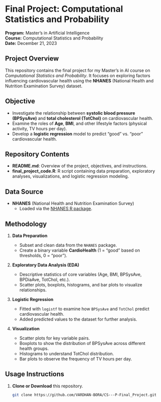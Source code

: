 # Final Project: Computational Statistics and Probability

**Program:** Master’s in Artificial Intelligence  
**Course:** Computational Statistics and Probability  
**Date:** December 21, 2023  

## Project Overview
This repository contains the final project for my Master’s in AI course on *Computational Statistics and Probability*. It focuses on exploring factors influencing cardiovascular health using the **NHANES** (National Health and Nutrition Examination Survey) dataset.

## Objective
- Investigate the relationship between **systolic blood pressure (BPSysAve)** and **total cholesterol (TotChol)** on cardiovascular health.
- Examine the roles of **Age**, **BMI**, and other lifestyle factors (physical activity, TV hours per day).
- Develop a **logistic regression** model to predict “good” vs. “poor” cardiovascular health.

## Repository Contents
- **README.md**: Overview of the project, objectives, and instructions.
- **final_project_code.R**: R script containing data preparation, exploratory analyses, visualizations, and logistic regression modeling.

## Data Source
- **NHANES** (National Health and Nutrition Examination Survey)
  - Loaded via the [NHANES R package](https://cran.r-project.org/web/packages/NHANES/).

## Methodology

1. **Data Preparation**  
   - Subset and clean data from the `NHANES` package.  
   - Create a binary variable **CardioHealth** (1 = “good” based on thresholds, 0 = “poor”).

2. **Exploratory Data Analysis (EDA)**  
   - Descriptive statistics of core variables (Age, BMI, BPSysAve, BPDiaAve, TotChol, etc.).  
   - Scatter plots, boxplots, histograms, and bar plots to visualize relationships.

3. **Logistic Regression**  
   - Fitted with `logistf` to examine how `BPSysAve` and `TotChol` predict cardiovascular health.  
   - Added predicted values to the dataset for further analysis.

4. **Visualization**  
   - Scatter plots for key variable pairs.  
   - Boxplots to show the distribution of BPSysAve across different health groups.  
   - Histograms to understand TotChol distribution.  
   - Bar plots to observe the frequency of TV hours per day.

## Usage Instructions

1. **Clone or Download** this repository.
   ```bash
   git clone https://github.com/VARDHAN-BORA/CS---P-Final_Project.git
